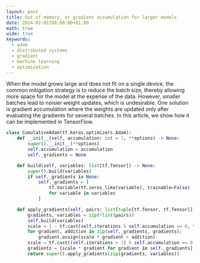 ```yaml
---
layout: post
title: Out of memory, or gradient accumulation for larger models
date: 2024-02-01T08:00:00+01:00
math: true
wide: true
keywords:
  - adam
  - distributed systems
  - gradient
  - machine learning
  - optimization
---
```


When the model grows large and does not fit on a single device, the common
mitigation strategy is to reduce the batch size, thereby allowing more space for
the model at the expense of the data. However, smaller batches lead to noisier
weight updates, which is undesirable. One solution is gradient accumulation
where the weights are updated only after evaluating the gradients for several
batches. In this article, we show how it can be implemented in TensorFlow.

```python
class CumulativeAdam(tf.keras.optimizers.Adam):
    def __init__(self, accumulation: int = 1, **options) -> None:
        super().__init__(**options)
        self.accumulation = accumulation
        self._gradients = None

    def build(self, variables: list[tf.Tensor]) -> None:
        super().build(variables)
        if self._gradients is None:
            self._gradients = [
                tf.Variable(tf.zeros_like(variable), trainable=False)
                for variable in variables
            ]

    def apply_gradients(self, pairs: list[tuple[tf.Tensor, tf.Tensor]]) -> tf.Tensor:
        gradients, variables = zip(*list(pairs))
        self.build(variables)
        scale = 1 - tf.cast(self.iterations % self.accumulation == 0, tf.float32)
        for gradient, addition in zip(self._gradients, gradients):
            gradient.assign(scale * gradient + addition)
        scale = tf.cast((self.iterations + 1) % self.accumulation == 0, tf.float32)
        gradients = [scale * gradient for gradient in self._gradients]
        return super().apply_gradients(zip(gradients, variables))
```
